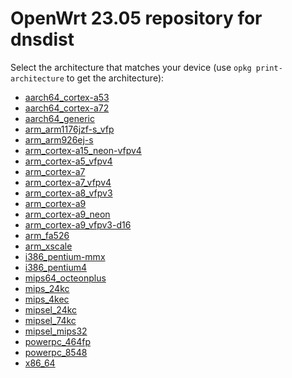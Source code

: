 OpenWrt 23.05 repository for dnsdist
========

Select the architecture that matches your device (use `opkg print-architecture` to get the architecture):

* [aarch64_cortex-a53](aarch64_cortex-a53/)
* [aarch64_cortex-a72](aarch64_cortex-a72/)
* [aarch64_generic](aarch64_generic/)
* [arm_arm1176jzf-s_vfp](arm_arm1176jzf-s_vfp/)
* [arm_arm926ej-s](arm_arm926ej-s/)
* [arm_cortex-a15_neon-vfpv4](arm_cortex-a15_neon-vfpv4/)
* [arm_cortex-a5_vfpv4](arm_cortex-a5_vfpv4/)
* [arm_cortex-a7](arm_cortex-a7/)
* [arm_cortex-a7_vfpv4](arm_cortex-a7_vfpv4/)
* [arm_cortex-a8_vfpv3](arm_cortex-a8_vfpv3/)
* [arm_cortex-a9](arm_cortex-a9/)
* [arm_cortex-a9_neon](arm_cortex-a9_neon/)
* [arm_cortex-a9_vfpv3-d16](arm_cortex-a9_vfpv3-d16/)
* [arm_fa526](arm_fa526/)
* [arm_xscale](arm_xscale/)
* [i386_pentium-mmx](i386_pentium-mmx/)
* [i386_pentium4](i386_pentium4/)
* [mips64_octeonplus](mips64_octeonplus/)
* [mips_24kc](mips_24kc/)
* [mips_4kec](mips_4kec/)
* [mipsel_24kc](mipsel_24kc/)
* [mipsel_74kc](mipsel_74kc/)
* [mipsel_mips32](mipsel_mips32/)
* [powerpc_464fp](powerpc_464fp/)
* [powerpc_8548](powerpc_8548/)
* [x86_64](x86_64/)
